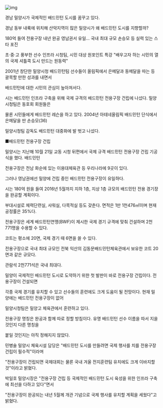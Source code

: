 ![img](http://news20.busan.com/content/image/2015/05/29/20150529000080_0.jpg)

경남 밀양시가 국제적인 배드민턴 도시를 꿈꾸고 있다.
 
경남 동부 내륙에 위치해 산악지역이 많은 밀양시가 왜 배드민턴 도시를 지향할까?
 
180억 들여 전용구장 내년 완공 
영남권서 유일… 국내 최대 규모 
손승모 등 실력 있는 스타 포진 
 
초·중·고 풍부한 선수 인프라 
시청팀, 시민 대상 원포인트 특강 
"배우고자 하는 시민의 열의 
국제 셔틀콕 도시 만드는 원동력"

2001년 창단한 밀양시청 배드민턴팀 선수들이 올림픽에서 은메달과 동메달을 따는 등 괄목할 만한 성과를 내면서

배드민턴에 대한 시민의 관심이 높아져서다. 

시는 배드민턴 인프라 구축을 위해 국제 규격의 배드민턴 전용구장 건립에 나섰다. 밀양시청팀은 동호회 회원들은 

물론 시민들에게 배드민턴 레슨을 하고 있다. 2004년 아테네올림픽 배드민턴 단식에서 은메달을 딴 손승모(36) 

밀양시청팀 감독도 배드민턴 대중화에 발 벗고 나섰다.

■배드민턴 전용구장 건립 

밀양시는 지난해 10월 21일 교동 시청 뒤편에서 국제 규격 배드민턴 전용구장 건립 기공식을 했다. 배드민턴 

전용구장은 전남 화순에 있는 이용대체육관 등 우리나라에 9곳이 있다.

그러나 영남권에선 밀양에 건립 중인 배드민턴 전용구장이 유일하다.

시는 180억 원을 들여 2016년 5월까지 지하 1층, 지상 1층 규모의 배드민턴 전용 경기장을 완공할 계획이다. 

부대시설로 체력단련실, 샤워실, 다목적실 등도 갖춘다. 면적은 1만 1천476㎡이며 현재 공정률은 35%다. 

전용구장은 세계 배드민턴연맹(BWF)이 제시한 국제 경기 규격에 맞춰 건설하며 2천771명을 수용할 수 있다. 

코트는 평소에 20면, 국제 경기 때 6면을 쓸 수 있다. 

전용구장으로 국내 최대 규모인 전북 익산의 김동문배드민턴체육관에서 보유한 코트 20면과 같은 규모다. 

관람석 2천771석은 국내 최대다. 

밀양이 국제적인 배드민턴 도시로 도약하기 위한 첫 발판이 바로 전용구장 건립이다. 전용구장이 건설되면 

각종 국제 경기를 유치할 수 있고 선수들의 훈련에도 크게 도움이 될 전망이다. 현재 밀양에는 배드민턴 전용구장이 없어 

밀양시청팀은 밀양고 체육관에서 훈련하고 있다.

전용구장 명칭은 완공과 함께 따로 정할 방침이다. 유명 배드민턴 선수 이름을 따서 지을 것인지 다른 명칭을 

붙일 것인지는 아직 정해지지 않았다. 

민병술 밀양시 체육시설 담당은 "배드민턴 도시를 만들려면 국제 행사를 치를 전용구장 건립이 필수적"이라며 

"전용구장이 건립되면 국제대회는 물론 국내 겨울 전지훈련팀 유치에도 크게 이바지할 것"이라고 밝혔다. 

박일호 밀양시장은 "전용구장 건립 등 국제적인 배드민턴 도시 육성을 위한 인프라 구축에 최선을 다하고 있다"면서

"전용구장이 완공되는 내년 5월께 개관 기념으로 국제 행사를 유치할 계획을 세웠다"고 밝혔다.  

